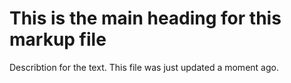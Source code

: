 # This is the main heading for this markup file

Describtion for the text.
This file was just updated a moment ago.
